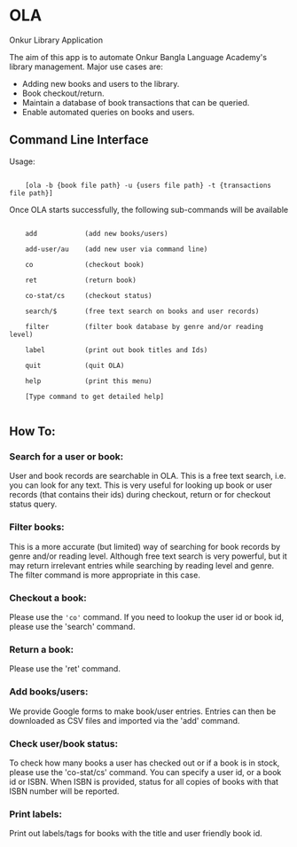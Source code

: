 # OLA
Onkur Library Application

The aim of this app is to automate Onkur Bangla Language Academy's library management. Major use cases are:
- Adding new books and users to the library.
- Book checkout/return.
- Maintain a database of book transactions that can be queried.
- Enable automated queries on books and users.

## Command Line Interface

Usage:<br/>
<pre><code>
	[ola -b {book file path} -u {users file path} -t {transactions file path}]
</pre></code>

Once OLA starts successfully, the following sub-commands will be available<br/>

<pre><code>
	add            (add new books/users)<br/>
	add-user/au    (add new user via command line)<br/>
	co             (checkout book)<br/>
	ret            (return book)<br/>
	co-stat/cs     (checkout status)<br/>
	search/$       (free text search on books and user records)<br/>
	filter         (filter book database by genre and/or reading level)<br/>
	label          (print out book titles and Ids)<br/>
	quit           (quit OLA)<br/>
	help           (print this menu)<br/>
	[Type command to get detailed help]<br/>
</pre></code>

## How To:

### Search for a user or book:
User and book records are searchable in OLA. This is a free text search, i.e. you can look for any text. 
This is very useful for looking up book or user records (that contains their ids) during checkout, return or for checkout status query.

### Filter books:
This is a more accurate (but limited) way of searching for book records by genre and/or reading level. 
Although free text search is very powerful, but it may return irrelevant entries while searching by reading level and genre.
The filter command is more appropriate in this case. 

### Checkout a book:
Please use the <code>'co'</code> command. If you need to lookup the user id or book id, please use the 'search' command.

### Return a book:
Please use the 'ret' command.

### Add books/users:
We provide Google forms to make book/user entries. 
Entries can then be downloaded as CSV files and imported via the 'add' command.

### Check user/book status:
To check how many books a user has checked out or if a book is in stock, please use the 'co-stat/cs' command. 
You can specify a user id, or a book id or ISBN. 
When ISBN is provided, status for all copies of books with that ISBN number will be reported.

### Print labels:
Print out labels/tags for books with the title and user friendly book id.